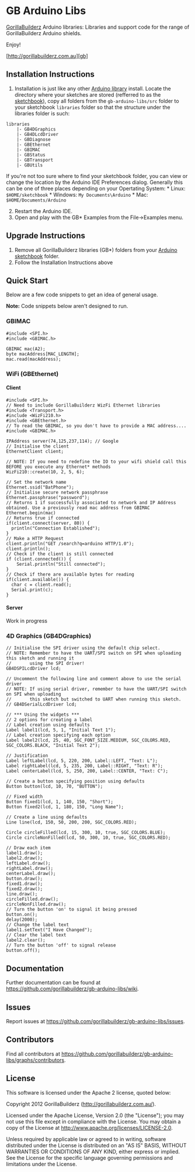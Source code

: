 # GB Arduino Libs

[GorillaBuilderz][gb] Arduino libraries:  Libraries and support code for the range of GorillaBuilderz Arduino shields.

Enjoy!

[http://gorillabuilderz.com.au][gb]


## Installation Instructions
1. Installation is just like any other [Arduino library][libraries] install. Locate the directory where your sketches are stored (refferred to as the [sketchbook][environment]), copy all folders from the `gb-arduino-libs/src` folder to your sketchbook `libraries` folder so that the structure under the libraries folder is such:
```
libraries
    |- GB4DGraphics
    |- GB4DLcdDriver
    |- GBDiagnose
    |- GBEthernet
    |- GBIMAC
    |- GBStatus
    |- GBTransport
    |- GBUtils
```   
If you're not too sure where to find your sketchbook folder, you can view or change the location by the Arduino IDE Preferences dialog. Generally this can be one of three places depending on your Opertating System:
    * Linux: `$HOME/sketchbook`
    * Windows: `My Documents\Arduino`
    * Mac: `$HOME/Documents/Arduino`

2. Restart the Arduino IDE.
3. Open and play with the GB* Examples from the File->Examples menu.

## Upgrade Instructions
1. Remove all GorillaBuilderz libraries (GB*) folders from your [Arduino sketchbook][environment] folder.
2. Follow the Installation Instructions above

## Quick Start
Below are a few code snippets to get an idea of general usage.

**Note:** Code snippets below aren't designed to run.

### GBIMAC

```arduino
#include <SPI.h>
#include <GBIMAC.h>

GBIMAC mac(A2);
byte macAddress[MAC_LENGTH];
mac.read(macAddress);
```

### WiFi (GBEthernet)

#### Client

```arduino
#include <SPI.h>
// Need to include GorillaBuilderz WizFi Ethernet libraries
#include <Transport.h>
#include <WizFi210.h>
#include <GBEthernet.h>
// To read the GBIMAC, so you don't have to provide a MAC address....
#include <GBIMAC.h>

IPAddress server(74,125,237,114); // Google
// Initialise the client
EthernetClient client;

// NOTE: If you need to redefine the IO to your wifi shield call this BEFORE you execute any Ethernet* methods
WizFi210::create(10, 2, 5, 6);

// Set the network name
Ethernet.ssid("BatPhone");
// Initialise secure network passphrase
Ethernet.passphrase("password");
// Returns 1 if successfully associated to network and IP Address obtained. Use a previously read mac address from GBIMAC
Ethernet.begin(mac)
// Returns true if connected
if(client.connect(server, 80)) {
  println("Connection Established");
}
// Make a HTTP Request
client.println("GET /search?q=arduino HTTP/1.0");
client.println();
// Check if the client is still connected
if (client.connected()) {
    Serial.println("Still connected");
}
// Check if there are available bytes for reading
if(client.available()) {
  char c = client.read();
  Serial.print(c);
}

```

#### Server
Work in progress

### 4D Graphics (GB4DGraphics)

```arduino
// Initialise the SPI driver using the default chip select. 
// NOTE: Remember to have the UART/SPI switch on SPI when uploading this sketch and running it
//       using the SPI driver!
GB4DSPILcdDriver lcd;

// Uncomment the following line and comment above to use the serial driver
// NOTE: If using serial driver, remember to have the UART/SPI switch on SPI when uploading 
//       this sketch but switched to UART when running this sketch.
// GB4DSerialLcdDriver lcd;

// *** Using the widgets ***
// 2 options for creating a label
// Label creation using defaults
Label label1(lcd, 5, 1, "Initial Text 1");
// Label creation specifying each option
Label label2(lcd, 25, 40, SGC_FONT_SIZE.MEDIUM, SGC_COLORS.RED, SGC_COLORS.BLACK, "Initial Text 2");

// Justification
Label leftLabel(lcd, 5, 220, 200, Label::LEFT, "Text: L");
Label rightLabel(lcd, 5, 235, 200, Label::RIGHT, "Text: R");
Label centerLabel(lcd, 5, 250, 200, Label::CENTER, "Text: C");

// Create a button specifying position using defaults
Button button(lcd, 10, 70, "BUTTON");

// Fixed width
Button fixed1(lcd, 1, 140, 150, "Short");
Button fixed2(lcd, 1, 180, 150, "Long Name");

// Create a line using defaults
Line line(lcd, 150, 50, 200, 200, SGC_COLORS.RED);

Circle circleFilled(lcd, 15, 300, 10, true, SGC_COLORS.BLUE);
Circle circleNonFilled(lcd, 50, 300, 10, true, SGC_COLORS.RED);

// Draw each item
label1.draw();
label2.draw();
leftLabel.draw();
rightLabel.draw();
centerLabel.draw();
button.draw();
fixed1.draw();
fixed2.draw();
line.draw();
circleFilled.draw();
circleNonFilled.draw();
// Turn the button 'on' to signal it being pressed
button.on();
delay(2000);
// Change the label text
label1.setText("I Have Changed");
// Clear the label text
label2.clear();
// Turn the button 'off' to signal release
button.off();
```

## Documentation

Further documentation can be found at https://github.com/gorillabuilderz/gb-arduino-libs/wiki.

## Issues

Report issues at https://github.com/gorillabuilderz/gb-arduino-libs/issues.

## Contributors

Find all contributors at https://github.com/gorillabuilderz/gb-arduino-libs/graphs/contributors.

## License

This software is licensed under the Apache 2 license, quoted below:

Copyright 2012 GorillaBuilderz (http://gorillabuilderz.com.au/).

Licensed under the Apache License, Version 2.0 (the "License"); you may not use this file except in compliance with the License. You may obtain a copy of the License at http://www.apache.org/licenses/LICENSE-2.0.

Unless required by applicable law or agreed to in writing, software distributed under the License is distributed on an "AS IS" BASIS, WITHOUT WARRANTIES OR CONDITIONS OF ANY KIND, either express or implied. See the License for the specific language governing permissions and limitations under the License.


[gb]: http://gorillabuilderz.com.au "GorillaBuilderz"
[libraries]: http://arduino.cc/it/Reference/Libraries  "Arduino Libraries"
[environment]: http://arduino.cc/en/Guide/Environment "Arduino Environment"